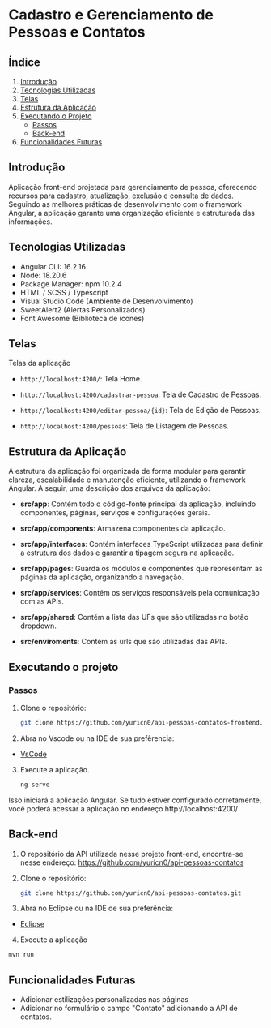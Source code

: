 # Cadastro e Gerenciamento de Pessoas e Contatos

## Índice
1. [Introdução](#introdução)
2. [Tecnologias Utilizadas](#tecnologias-utilizadas)
3. [Telas](#telas)
4. [Estrutura da Aplicação](#estrutura-da-aplicação)
5. [Executando o Projeto](#executando-o-projeto)
   - [Passos](#passos)
   - [Back-end](#back-end)
6. [Funcionalidades Futuras](#funcionalidades-futuras)

## Introdução
Aplicação front-end projetada para gerenciamento de pessoa, oferecendo recursos para cadastro, atualização, exclusão e consulta de dados. Seguindo as melhores práticas de desenvolvimento com o framework Angular, a aplicação garante uma organização eficiente e estruturada das informações.

## Tecnologias Utilizadas
- Angular CLI: 16.2.16
- Node: 18.20.6
- Package Manager: npm 10.2.4
- HTML / SCSS / Typescript
- Visual Studio Code (Ambiente de Desenvolvimento)
- SweetAlert2 (Alertas Personalizados)
- Font Awesome (Biblioteca de ícones)

## Telas
Telas da aplicação

- `http://localhost:4200/`: Tela Home.

- `http://localhost:4200/cadastrar-pessoa`: Tela de Cadastro de Pessoas.
- `http://localhost:4200/editar-pessoa/{id}`: Tela de Edição de Pessoas.
- `http://localhost:4200/pessoas`: Tela de Listagem de Pessoas.


## Estrutura da Aplicação

A estrutura da aplicação foi organizada de forma modular para garantir clareza, escalabilidade e manutenção eficiente, utilizando o framework Angular. A seguir, uma descrição dos arquivos da aplicação:

- **src/app**: Contém todo o código-fonte principal da aplicação, incluindo componentes, páginas, serviços e configurações gerais.

- **src/app/components**: Armazena componentes da aplicação.

- **src/app/interfaces**: Contém interfaces TypeScript utilizadas para definir a estrutura dos dados e garantir a tipagem segura na aplicação.
   
- **src/app/pages**: Guarda os módulos e componentes que representam as páginas da aplicação, organizando a navegação.
   
- **src/app/services**: Contém os serviços responsáveis pela comunicação com as APIs.

- **src/app/shared**: Contém a lista das UFs que são utilizadas no botão dropdown.

- **src/enviroments**: Contém as urls que são utilizadas das APIs.

## Executando o projeto

### Passos
1. Clone o repositório:
   
   ```bash
   git clone https://github.com/yuricn0/api-pessoas-contatos-frontend.git 

3. Abra no Vscode ou na IDE de sua prefêrencia:
   
 - [VsCode](https://code.visualstudio.com/)

3. Execute a aplicação.

   ```bash
   ng serve
   
Isso iniciará a aplicação Angular. Se tudo estiver configurado corretamente, você poderá acessar a aplicação no endereço http://localhost:4200/

## Back-end

1. O repositório da API utilizada nesse projeto front-end, encontra-se nesse endereço: https://github.com/yuricn0/api-pessoas-contatos

2. Clone o repositório:
   
   ```bash
   git clone https://github.com/yuricn0/api-pessoas-contatos.git

4. Abra no Eclipse ou na IDE de sua preferência:
   
- [Eclipse](https://eclipseide.org/)

4. Execute a aplicação

  ```bash
  mvn run
  ```

## Funcionalidades Futuras 

- Adicionar estilizações personalizadas nas páginas
- Adicionar no formulário o campo "Contato" adicionando a API de contatos.
